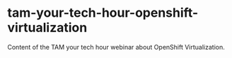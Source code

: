 # tam-your-tech-hour-openshift-virtualization
Content of the TAM your tech hour webinar about OpenShift Virtualization. 
